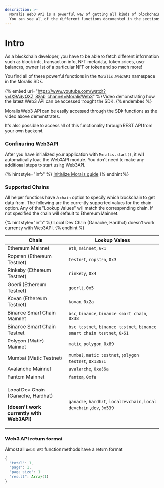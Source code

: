 ```yaml
---
description: >-
  Moralis Web3 API is a powerful way of getting all kinds of blockchain data.
  You can see all of the different functions documented in the sections below.
---
```


# Intro

As a blockchain developer, you have to be able to fetch different information such as block info, transaction info, NFT metadata, token prices, user balances, owner list of a particular NFT or token and so much more!

You find all of these powerful functions in the `Moralis.Web3API` namespace in the Moralis SDK.

{% embed url="https://www.youtube.com/watch?v=lX9A6yQXZ_8&ab_channel=MoralisWeb3" %}
Video demonstrating how the latest Web3 API can be accessed trought the SDK.
{% endembed %}

Moralis Web3 API can be easily accessed through the SDK functions as the video above demonstrates.

It's also possible to access all of this functionality through REST API from your own backend.

### Configuring Web3API

After you have initialized your application with `Moralis.start()`, it will automatically load the Web3API module. You don't need to make any additional steps to start using Web3API.

{% hint style="info" %}
[Initialize Moralis guide](https://docs.moralis.io/moralis-server/getting-started/connect-the-sdk#initialize-the-sdk)
{% endhint %}

### Supported Chains

All helper functions have a `chain` option to specify which blockchain to get data from. The following are the currently supported values for the chain option. Any of the "Lookup Values" will match the corresponding chain. If not specified the chain will default to Ethereum Mainnet.

{% hint style="info" %}
Local Dev Chain (Ganache, Hardhat) doesn't work currently with Web3API.
{% endhint %}

| Chain                                                                                                  | Lookup Values                                                           |
| ------------------------------------------------------------------------------------------------------ | ----------------------------------------------------------------------- |
| Ethereum Mainnet                                                                                       | `eth`, `mainnet`, `0x1`                                                 |
| Ropsten (Ethereum Testnet)                                                                             | `testnet`, `ropsten`, `0x3`                                             |
| Rinkeby (Ethereum Testnet)                                                                             | `rinkeby`, `0x4`                                                        |
| Goerli (Ethereum Testnet)                                                                              | `goerli`, `0x5`                                                         |
| Kovan (Ethereum Testnet)                                                                               | `kovan`, `0x2a`                                                         |
| Binance Smart Chain Mainnet                                                                            | `bsc`, `binance`, `binance smart chain`, `0x38`                         |
| Binance Smart Chain Testnet                                                                            | `bsc testnet`, `binance testnet`, `binance smart chain testnet`, `0x61` |
| Polygon (Matic) Mainnet                                                                                | `matic`, `polygon`, `0x89`                                              |
| Mumbai (Matic Testnet)                                                                                 | `mumbai`, `matic testnet`, `polygon testnet`, `0x13881`                 |
| Avalanche Mainnet                                                                                      | `avalanche`, `0xa86a`                                                   |
| Fantom Mainnet                                                                                         | `fantom`, `0xfa`                                                        |
| <p>Local Dev Chain (Ganache, Hardhat)</p><p><strong>(doesn't work currently with Web3API)</strong></p> | `ganache`, `hardhat`, `localdevchain`, `local devchain` ,`dev`, `0x539` |

### Web3 API return format

Almost all `Web3 API` function methods have a return format:

```javascript
{
  "total": 1,
  "page": 1,
  "page_size": 1,
  "result": Array(1)
}
```

###

###
